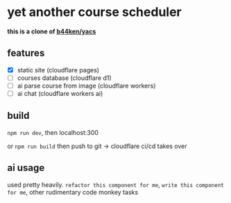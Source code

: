 # yet another course scheduler

**this is a clone of [b44ken/yacs](github.com/b44ken/yacs)**

## features
- [x] static site (cloudflare pages)
- [ ] courses database (cloudflare d1)
- [ ] ai parse course from image (cloudflare workers)
- [ ] ai chat (cloudflare workers ai)

## build
`npm run dev`, then localhost:300

or `npm run build` then push to git -> cloudflare ci/cd takes over

## ai usage
used pretty heavily. `refactor this component for me`, `write this component for me`, other rudimentary code monkey tasks